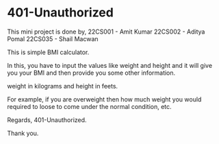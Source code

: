 # 401-Unauthorized

 This mini project is done by,
 22CS001 - Amit Kumar
 22CS002 - Aditya Pomal
 22CS035 - Shail Macwan
 
This is simple BMI calculator.

In this, you have to input the values like weight and height and it will give you your BMI and then provide you some other information.

weight in kilograms and height in feets.

For example, if you are overweight then how much weight you would required to loose to come under the normal condition, etc.


Regards,
401-Unauthorized.

Thank you.
